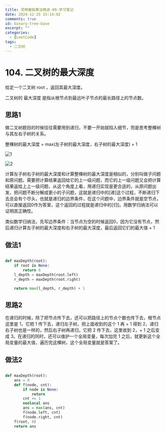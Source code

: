 ```yaml
---
title: 灵神基础算法精讲-09-学习笔记
date: 2024-12-25 15:14:02
comments: true
id: binary-tree-base
excerpt: ""
categories:
  - [LeetCode]
tags:
  - 二叉树
---
```


# 104. 二叉树的最大深度

给定一个二叉树 root ，返回其最大深度。

二叉树的 最大深度 是指从根节点到最远叶子节点的最长路径上的节点数。

## 思路1

做二叉树题目的时候往往需要用到递归，不要一开始就陷入细节，而是思考整棵树与其左右子树的关系。

整棵树的最大深度 = max(左子树的最大深度，右子树的最大深度) + 1

![1](/img/leetcode/09/1.png)

![2](/img/leetcode/09/2.png)

计算左子树右子树的最大深度和计算整棵树的最大深度是相似的，分别叫做子问题和原问题。需要把计算结果返回给它的上一级问题，而它的上一级问题又会把计算结果返给上上一级问题，从这个角度上看，用递归实现是更合适的，从原问题出发，把问题不断分解成更小的子问题，这就是递归中的[递]这个过程，不断递归下去总会有个尽头，也就是递归的边界条件，在这个问题中，边界条件就是空节点，可以直接返回0作为答案，这个返回的过程就是递归中的[归]。用数学归纳法可以证明其正确性。

类似数学归纳法，先写边界条件：当节点为空的时候返回0，因为它没有节点，然后递归计算左子树的最大深度和右子树的最大深度，最后返回它们的最大值 + 1

## 做法1

```python

def maxDepth(root):
    if root is None:
        return 0
    l_depth = maxDepth(root.left)
    r_depth = maxDepth(root.right)

    return max(l_depth, r_depth) + 1
```

## 思路2

在递归的时候，除了把节点传下去，还可以把路径上的节点个数也传下去，根节点这里是 1，它把 1 传下去，递归左子树，把上面收到的这个 1 再 + 1 得到 2，递归右子树也是一样的，然后右子树再递归，它把 2 传下去，这里收到 2，+ 1 之后变成 3。在递归的同时，还可以维护一个全局变量，每次加完 1 之后，就更新这个全局变量的最大值，遍历完这棵树，这个全局变量就是答案了。

## 做法2

```python

def maxDepth(root):
    ans = 0
    def f(node, cnt):
        if node is None:
            return 
        cnt += 1
        nonlocal ans 
        ans = max(ans, cnt)
        f(node.left, cnt)
        f(node.right, cnt)
    f(root, 0)
    return ans 
```


